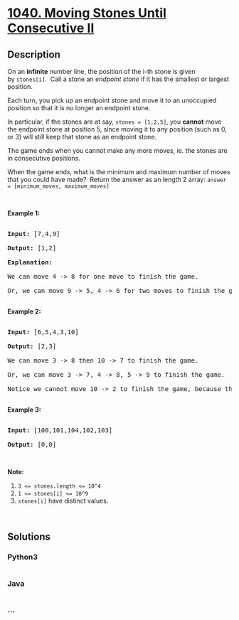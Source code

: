 # [1040. Moving Stones Until Consecutive II](https://leetcode.com/problems/moving-stones-until-consecutive-ii)



## Description

<p>On an <strong>infinite</strong> number line, the position of the i-th stone is given by&nbsp;<code>stones[i]</code>.&nbsp; Call a stone an <em>endpoint stone</em> if it has the smallest or largest position.</p>



<p>Each turn, you pick up an endpoint stone and move it to an unoccupied position so that it is no longer an endpoint stone.</p>



<p>In particular,&nbsp;if the stones are at say, <code>stones = [1,2,5]</code>, you <strong>cannot</strong> move the endpoint stone at position 5, since moving it to any position (such as 0, or 3) will still keep that stone as an endpoint stone.</p>



<p>The game ends when you cannot make any more moves, ie. the stones are in consecutive positions.</p>



<p>When the game ends, what is the minimum and maximum number of moves that you could have made?&nbsp; Return the answer as an length 2 array:&nbsp;<code>answer = [minimum_moves, maximum_moves]</code></p>



<p>&nbsp;</p>



<p><strong>Example 1:</strong></p>



<pre>

<strong>Input: </strong><span id="example-input-1-1">[7,4,9]</span>

<strong>Output: </strong><span id="example-output-1">[1,2]</span>

<strong>Explanation: </strong>

We can move 4 -&gt; 8 for one move to finish the game.

Or, we can move 9 -&gt; 5, 4 -&gt; 6 for two moves to finish the game.

</pre>



<div>

<p><strong>Example 2:</strong></p>



<pre>

<strong>Input: </strong><span id="example-input-2-1">[6,5,4,3,10]</span>

<strong>Output: </strong><span id="example-output-2">[2,3]</span>

We can move 3 -&gt; 8 then 10 -&gt; 7 to finish the game.

Or, we can move 3 -&gt; 7, 4 -&gt; 8, 5 -&gt; 9 to finish the game.

Notice we cannot move 10 -&gt; 2 to finish the game, because that would be an illegal move.

</pre>



<div>

<p><strong>Example 3:</strong></p>



<pre>

<strong>Input: </strong><span id="example-input-3-1">[100,101,104,102,103]</span>

<strong>Output: </strong><span id="example-output-3">[0,0]</span></pre>



<p>&nbsp;</p>

</div>

</div>



<p><strong>Note:</strong></p>



<ol>
	<li><code>3 &lt;= stones.length &lt;= 10^4</code></li>
	<li><code>1 &lt;= stones[i] &lt;= 10^9</code></li>
	<li><code>stones[i]</code> have distinct values.</li>
</ol>



<div>

<div>

<div>&nbsp;</div>

</div>

</div>



## Solutions

<!-- tabs:start -->

### **Python3**

```python

```

### **Java**

```java

```

### **...**

```

```

<!-- tabs:end -->
